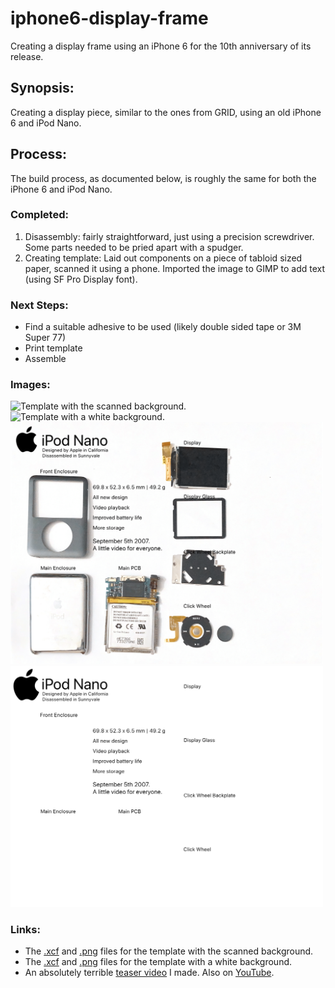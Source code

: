 # iphone6-display-frame
Creating a display frame using an iPhone 6 for the 10th anniversary of its release.

## Synopsis: 
Creating a display piece, similar to the ones from GRID, using an old iPhone 6 and iPod Nano.

## Process:
The build process, as documented below, is roughly the same for both the iPhone 6 and iPod Nano.

### Completed:

1. Disassembly: fairly straightforward, just using a precision screwdriver. Some parts needed to be pried apart with a spudger.
2. Creating template: Laid out components on a piece of tabloid sized paper, scanned it using a phone. Imported the image to GIMP to add text (using SF Pro Display font).

### Next Steps:

* Find a suitable adhesive to be used (likely double sided tape or 3M Super 77)
* Print template
* Assemble

### Images:

<img src="https://github.com/sidsenthilexe/iphone6-display-frame/blob/main/template.png?raw=true" alt="Template with the scanned background." width="500"/>
<img src="https://github.com/sidsenthilexe/iphone6-display-frame/blob/main/template-white-bg.png?raw=true" alt="Template with a white background." width="500"/>
<img src="https://github.com/sidsenthilexe/iphone6-display-frame/blob/main/iPod-template.png?raw=true" alt="Template for iPod with the scanned background." width="500"/>
<img src="https://github.com/sidsenthilexe/iphone6-display-frame/blob/main/iPod-template-white-bg.png?raw=true" alt="Template for iPod with a white background." width="500"/>

### Links:

* The [.xcf](https://github.com/sidsenthilexe/iphone6-display-frame/blob/main/template.xcf) and [.png](https://github.com/sidsenthilexe/iphone6-display-frame/blob/main/template.png) files for the template with the scanned background.
* The [.xcf](https://github.com/sidsenthilexe/iphone6-display-frame/blob/main/template-white-bg.xcf) and [.png](https://github.com/sidsenthilexe/iphone6-display-frame/blob/main/template-white-bg.png) files for the template with a white background.
* An absolutely terrible [teaser video](https://github.com/sidsenthilexe/iphone6-display-frame/blob/main/teaser-video.mp4) I made. Also on [YouTube](https://www.youtube.com/shorts/Zszg1FkB1RU).
